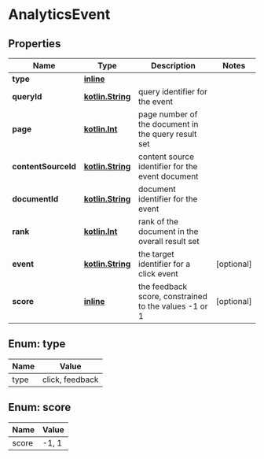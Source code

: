 # AnalyticsEvent

## Properties
Name | Type | Description | Notes
------------ | ------------- | ------------- | -------------
**type** | [**inline**](#TypeEnum) |  | 
**queryId** | [**kotlin.String**](.md) | query identifier for the event | 
**page** | [**kotlin.Int**](.md) | page number of the document in the query result set | 
**contentSourceId** | [**kotlin.String**](.md) | content source identifier for the event document | 
**documentId** | [**kotlin.String**](.md) | document identifier for the event | 
**rank** | [**kotlin.Int**](.md) | rank of the document in the overall result set | 
**event** | [**kotlin.String**](.md) | the target identifier for a click event |  [optional]
**score** | [**inline**](#ScoreEnum) | the feedback score, constrained to the values -1 or 1 |  [optional]

<a name="TypeEnum"></a>
## Enum: type
Name | Value
---- | -----
type | click, feedback

<a name="ScoreEnum"></a>
## Enum: score
Name | Value
---- | -----
score | -1, 1
